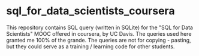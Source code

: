 # sql_for_data_scientists_coursera
This repository contains SQL query (written in SQLite) for the "SQL for Data Scientists" MOOC offered in coursera, by UC Davis.
The queries used here granted me 100% of the grande. The queries are not for copying - pasting, but they could serve as a training / 
learning code for other students.
